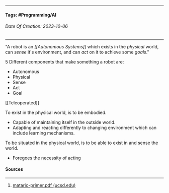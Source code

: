__________________________________________________________________________
#### **Tags:** #Programming/AI
###### *Date Of Creation: 2023-10-06*
__________________________________________________________________________

"A robot is an *[[Autonomous Systems]]* which exists in the *physical* world, can *sense* it's environment, and can *act* on it to achieve some *goals*."

5 Different components that make something a robot are:
- Autonomous
- Physical
- Sense
- Act
- Goal

[[Teleoperated]]

To exist in the physical world, is to be embodied.
- Capable of maintaining itself in the outside world. 
- Adapting and reacting differently to changing environment which can include learning mechanisms.

To be situated in the physical world, is to be able to exist in and sense the world.
- Foregoes the necessity of acting
#### Sources
__________________________________________________________________________
1. [mataric-primer.pdf (ucsd.edu)](https://pages.ucsd.edu/~ehutchins/cogs8/mataric-primer.pdf)